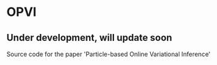 # OPVI
## Under development, will update soon
Source code for the paper 'Particle-based Online Variational Inference' 
